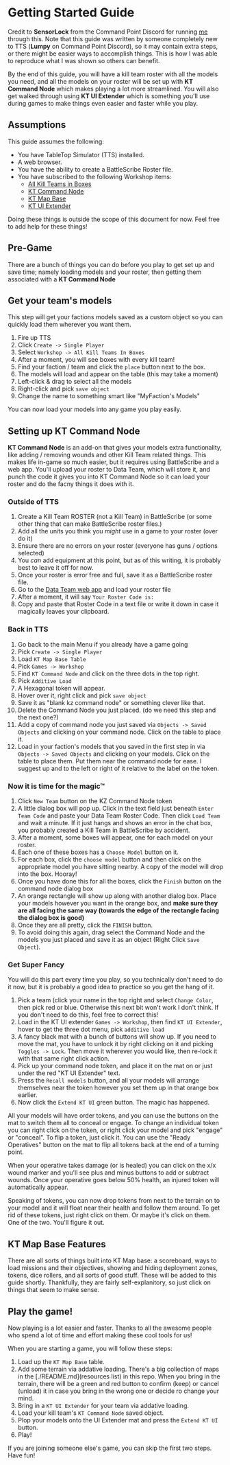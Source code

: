 # Getting Started Guide

Credit to **SensorLock** from the Command Point Discord for running [me](https://github.com/veddermatic) through this. Note that this guide was written by someone completely new to TTS (**Lumpy** on Command Point Discord), so it may contain extra steps, or there might be easier ways to accomplish things. This is how I was able to reproduce what I was shown so others can benefit.

By the end of this guide, you will have a kill team roster with all the models you need, and all the models on your roster will be set up with **KT Command Node** which makes playing a lot more streamlined. You will also get walked through using **KT UI Extender** which is something you'll use during games to make things even easier and faster while you play.

## Assumptions

This guide assumes the following:

- You have TableTop Simulator (TTS) installed.
- A web browser.
- You have the ability to create a BattleScribe Roster file.
- You have subscribed to the following Workshop items:
  - [All Kill Teams in Boxes](https://steamcommunity.com/sharedfiles/filedetails/?id=2699529917)
  - [KT Command Node](https://steamcommunity.com/sharedfiles/filedetails/?id=2614731381)
  - [KT Map Base](https://steamcommunity.com/sharedfiles/filedetails/?id=2574389665)
  - [KT UI Extender](https://steamcommunity.com/sharedfiles/filedetails/?id=2722788048)

Doing these things is outside the scope of this document for now. Feel free to add help for these things!

## Pre-Game

There are a bunch of things you can do before you play to get set up and save time; namely loading models and your roster, then getting them associated with a **KT Command Node**

## Get your team's models

This step will get your factions models saved as a custom object so you can quickly load them wherever you want them.

1. Fire up TTS
2. Click `Create -> Single Player`
3. Select `Workshop -> All Kill Teams In Boxes`
4. After a moment, you will see boxes with every kill team!
5. Find your faction / team and click the `place` button next to the box.
6. The models will load and appear on the table (this may take a moment)
7. Left-click & drag to select all the models
8. Right-click and pick `save object`
9. Change the name to something smart like "MyFaction's Models"

You can now load your models into any game you play easily.

## Setting up KT Command Node

**KT Command Node** is an add-on that gives your models extra functionality, like adding / removing wounds and other Kill Team related things. This makes life in-game so much easier, but it requires using BattleScribe and a web app. You'll upload your roster to Data Team, which will store it, and punch the code it gives you into KT Command Node so it can load your roster and do the facny things it does with it.

### Outside of TTS

1. Create a Kill Team ROSTER (not a Kill Team) in BattleScribe (or some other thing that can make BattleScribe roster files.)
2. Add all the units you think you _might_ use in a game to your roster (over do it)
3. Ensure there are no errors on your roster (everyone has guns / options selected)
4. You _can_ add equipment at this point, but as of this writing, it is probably best to leave it off for now.
5. Once your roster is error free and full, save it as a BattleScribe roster file.
6. Go to the [Data Team web app](https://datateam.app/Encode) and load your roster file
7. After a moment, it will say `Your Roster Code is:`
8. Copy and paste that Roster Code in a text file or write it down in case it magically leaves your clipboard.

### Back in TTS

1. Go back to the main Menu if you already have a game going
2. Pick `Create -> Single Player`
3. Load `KT Map Base Table`
4. Pick `Games -> Workshop`
5. Find `KT Command Node` and click on the three dots in the top right.
6. Pick `Additive Load`
7. A Hexagonal token will appear.
8. Hover over it, right click and pick `save object`
9. Save it as "blank kz command node" or something clever like that.
10. Delete the Command Node you just placed. (do we need this step and the next one?)
11. Add a copy of command node you just saved via `Objects -> Saved Objects` and clicking on your command node. Click on the table to place it.
12. Load in your faction's models that you saved in the first step in via `Objects -> Saved Objects` and clicking on your models. Click on the table to place them. Put them near the command node for ease. I suggest up and to the left or right of it relative to the label on the token.

### Now it is time for the magic™

1. Click `New Team` button on the KZ Command Node token
2. A little dialog box will pop up. Click in the text field just beneath `Enter Team Code` and paste your Data Team Roster Code. Then click `Load Team` and wait a minute. If it just hangs and shows an error in the chat box, you probably created a Kill Team in BattleScribe by accident.
3. After a moment, some boxes will appear, one for each model on your roster.
4. Each one of these boxes has a `Choose Model` button on it.
5. For each box, click the `choose model` button and then click on the appropriate model you have sitting nearby. A copy of the model will drop into the box. Hooray!
6. Once you have done this for all the boxes, click the `Finish` button on the command node dialog box
7. An orange rectangle will show up along with another dialog box. Place your models however you want in the orange box, and **make sure they are all facing the same way (towards the edge of the rectangle facing the dialog box is good)**
8. Once they are all pretty, click the `FINISH` button.
9. To avoid doing this again, drag select the Command Node and the models you just placed and save it as an object (Right Click `Save Object`).

### Get Super Fancy

You will do this part every time you play, so you technically don't need to do it now, but it is probably a good idea to practice so you get the hang of it.

1. Pick a team (click your name in the top right and select `Change Color`, then pick red or blue. Otherwise this next bit won't work I don't think. If you don't need to do this, feel free to correct this!
2. Load in the KT UI extender `Games -> Workshop`, then find `KT UI Extender`, hover to get the three dot menu, pick `additive load`
3. A fancy black mat with a bunch of buttons will show up. If you need to move the mat, you have to unlock it by right clicking on it and picking `Toggles -> Lock`. Then move it wherever you would like, then re-lock it with that same right click action.
4. Pick up your command node token, and place it on the mat on or just under the red "KT UI Extender" text.
5. Press the `Recall models` button, and all your models will arrange themselves near the token however you set them up in that orange box earlier.
6. Now click the `Extend KT UI` green button. The magic has happened.

All your models will have order tokens, and you can use the buttons on the mat to switch them all to conceal or engage. To change an individual token you can right click on the token, or right click your model and pick "engage" or "conceal". To flip a token, just click it. You can use the "Ready Operatives" button on the mat to flip all tokens back at the end of a turning point.

When your operative takes damage (or is healed) you can click on the x/x wound marker and you'll see plus and minus buttons to add or subtract wounds. Once your operative goes below 50% health, an injured token will automatically appear.

Speaking of tokens, you can now drop tokens from next to the terrain on to your model and it will float near their health and follow them around. To get rid of these tokens, just right click on them. Or maybe it's click on them. One of the two. You'll figure it out.

## KT Map Base Features

There are all sorts of things built into KT Map base: a scoreboard, ways to load missions and their objectives, showing and hiding deployment zones, tokens, dice rollers, and all sorts of good stuff. These will be added to this guide shortly. Thankfully, they are fairly self-explanitory, so just click on things that seem to make sense.

## Play the game!

Now playing is a lot easier and faster. Thanks to all the awesome people who spend a lot of time and effort making these cool tools for us!

When you are starting a game, you will follow these steps:

1. Load up the `KT Map Base` table.
2. Add some terrain via addative loading. There's a big collection of maps in the [./README.md](resources list) in this repo. When you bring in the terrain, there will be a green and red button to confirm (keep) or cancel (unload) it in case you bring in the wrong one or decide ro change your mind.
3. Bring in a `KT UI Extender` for your team via addative loading.
4. Load your kill team's `KT Command Node` saved object.
5. Plop your models onto the UI Extender mat and press the `Extend KT UI` button.
6. Play!

If you are joining someone else's game, you can skip the first two steps. Have fun!
